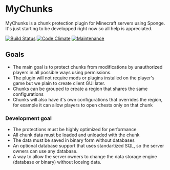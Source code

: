 # MyChunks
MyChunks is a chunk protection plugin for Minecraft servers using Sponge. It's just starting to be developped right now so all help is appreciated.

[![Build Status](https://api.travis-ci.org/GameModsBR/MyChunks.svg)](https://travis-ci.org/GameModsBR/MyChunks) [![Code Climate](https://codeclimate.com/github/GameModsBR/MyChunks/badges/gpa.svg)](https://codeclimate.com/github/GameModsBR/MyChunks) [![Maintenance](https://img.shields.io/maintenance/yes/2016.svg)]()

## Goals
* The main goal is to protect chunks from modifications by unauthorized players in all possible ways using permissions.
* The plugin will not require mods or plugins installed on the player's game but we plain to create client GUI later.
* Chunks can be grouped to create a region that shares the same configurations
* Chunks will also have it's own configurations that overrides the region, for example it can allow players to open chests only on that chunk

### Development goal
* The protections must be highly optimized for performance
* All chunk data must be loaded and unloaded with the chunk
* The data must be saved in binary form without databases
* An optional database support that uses standartized SQL, so the server owners can use any database.
* A way to allow the server owners to change the data storage engine (database or binary) without loosing data.

